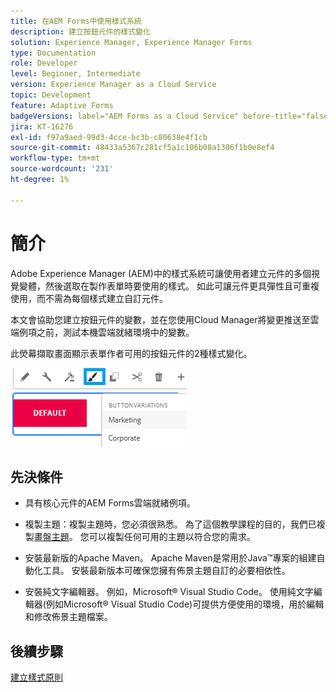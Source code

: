 ```yaml
---
title: 在AEM Forms中使用樣式系統
description: 建立按鈕元件的樣式變化
solution: Experience Manager, Experience Manager Forms
type: Documentation
role: Developer
level: Beginner, Intermediate
version: Experience Manager as a Cloud Service
topic: Development
feature: Adaptive Forms
badgeVersions: label="AEM Forms as a Cloud Service" before-title="false"
jira: KT-16276
exl-id: f97a9aed-99d3-4cce-bc3b-c80638e4f1cb
source-git-commit: 48433a5367c281cf5a1c106b08a1306f1b0e8ef4
workflow-type: tm+mt
source-wordcount: '231'
ht-degree: 1%

---
```


# 簡介

Adobe Experience Manager (AEM)中的樣式系統可讓使用者建立元件的多個視覺變體，然後選取在製作表單時要使用的樣式。 如此可讓元件更具彈性且可重複使用，而不需為每個樣式建立自訂元件。

本文會協助您建立按鈕元件的變數，並在您使用Cloud Manager將變更推送至雲端例項之前，測試本機雲端就緒環境中的變數。

此熒幕擷取畫面顯示表單作者可用的按鈕元件的2種樣式變化。


![按鈕變化](assets/button-variations.png)

## 先決條件

* 具有核心元件的AEM Forms雲端就緒例項。
* 複製主題：複製主題時，您必須很熟悉。 為了這個教學課程的目的，我們已複製[畫盤主題](https://github.com/adobe/aem-forms-theme-easel)。 您可以複製任何可用的主題以符合您的需求。

* 安裝最新版的Apache Maven。 Apache Maven是常用於Java™專案的組建自動化工具。 安裝最新版本可確保您擁有佈景主題自訂的必要相依性。
* 安裝純文字編輯器。 例如，Microsoft® Visual Studio Code。 使用純文字編輯器(例如Microsoft® Visual Studio Code)可提供方便使用的環境，用於編輯和修改佈景主題檔案。



## 後續步驟

[建立樣式原則](./style-policy.md)
